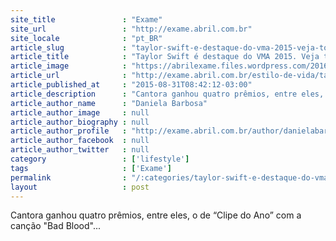 ```yaml
---
site_title               : "Exame"
site_url                 : "http://exame.abril.com.br"
site_locale              : "pt_BR"
article_slug             : "taylor-swift-e-destaque-do-vma-2015-veja-todos-os-premiados"
article_title            : "Taylor Swift é destaque do VMA 2015. Veja todos os premiados"
article_image            : "https://abrilexame.files.wordpress.com/2016/09/size_960_16_9_vma-20152.jpg?quality=70&strip=all&w=960"
article_url              : "http://exame.abril.com.br/estilo-de-vida/taylor-swift-e-destaque-do-vma-2015-veja-todos-os-premiados/"
article_published_at     : "2015-08-31T08:42:12-03:00"
article_description      : "Cantora ganhou quatro prêmios, entre eles, o de “Clipe do Ano” com a canção 'Bad Blood'..."
article_author_name      : "Daniela Barbosa"
article_author_image     : null
article_author_biography : null
article_author_profile   : "http://exame.abril.com.br/author/danielabarbosa38258/"
article_author_facebook  : null
article_author_twitter   : null
category                 : ['lifestyle']
tags                     : ['Exame']
permalink                : "/:categories/taylor-swift-e-destaque-do-vma-2015-veja-todos-os-premiados/"
layout                   : post
---
```


Cantora ganhou quatro prêmios, entre eles, o de “Clipe do Ano” com a canção "Bad Blood"...
